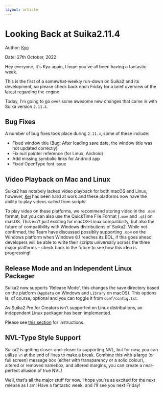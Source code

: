 ```yaml
---
layout: article
---
```


# Looking Back at Suika2.11.4

Author: [Kyo](https://github.com/KyouBrayden)

Date: 27th October, 2022

Hey everyone, it's Kyo again, I hope you've all been having a fantastic week.

This is the first of a somewhat-weekly run-down on Suika2 and its development, so please check back each Friday for a brief overview of the latest regarding the engine.

Today, I'm going to go over some awesome new changes that came in with Suika version `2.11.4`.

## Bug Fixes
A number of bug fixes took place during `2.11.4`, some of these include:
* Fixed window title (Bug: After loading save data, the window title was not updated correctly)
* Fix null pointer reference (for Linux, Android)
* Add missing symbolic links for Android app
* Fixed OpenType font issue

## Video Playback on Mac and Linux
Suika2 has notabely lacked video playback for both macOS and Linux, however, [Kei](https://github.com/ktabata) has been hard at work and these platforms now have the ability to play videos called from scripts!

To play video on these platforms, we recommend storing video in the `.mp4` format, but you can also use the QuickTime File Format (`.mov` and `.qt`) on macOS. This isn't just exciting for macOS-Linux compatibility, but also the future of compatibility with Windows distributions of Suika2.
While not confirmed, the Team have discussed possibliy supporting `.mp4` on the Windows platform when Windows 8.1 reaches its EOL, if this goes ahead, developers will be able to write their scripts universally across the three major platforms – check back in the future to see how this idea is progressing!

## Release Mode and an Independent Linux Packager
Suika2 now supports 'Release Mode', this changes the save directory based on the platform (`AppData` on Windows and `Library` on macOS). This options is, of course, optional and you can toggle it from `conf/config.txt`.

As Suika2 Pro for Creators isn't supported on Linux distributions, an independent Linux packager has been implemented.

Please see [this section](https://github.com/suika2engine/suika2/wiki/6.-Suika2-Pro-for-Creators#export) for instructions.

## NVL-Type Style Support
Suika2 is getting closer-and-closer to supporting NVL, but for now, you can utilise `\n` at the end of lines to make a break.
Combine this with a large (or full screen) message box (either with transparency or a solid colour), altered or removed namebox, and altered margins, you can create a near-perfect allusion of true NVL!

Well, that's all the major stuff for now. I hope you're as excited for the next release as I am!
Have a fantastic week, and I'll see you next Friday!
